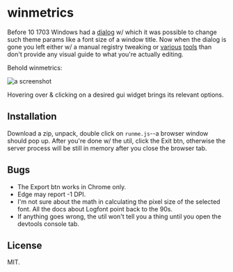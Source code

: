 # winmetrics

Before 10 1703 Windows had a [dialog][] w/ which it was possible to
change such theme params like a font size of a window title. Now when
the dialog is gone you left either w/ a manual registry tweaking or
[various][] [tools][] than don't provide any visual guide to what
you're actually editing.

[dialog]: https://ultraimg.com/images/2018/07/06/O2dX.png
[various]: https://www.wintools.info/index.php/advanced-system-font-changer
[tools]: https://winaero.com/

Behold winmetrics:

![a screenshot](https://ultraimg.com/images/2018/07/06/O2kf.png)

Hovering over & clicking on a desired gui widget brings its relevant
options.

## Installation

Download a zip, unpack, double click on `runme.js`--a browser window
should pop up. After you're done w/ the util, click the Exit btn,
otherwise the server process will be still in memory after you close
the browser tab.

## Bugs

* The Export btn works in Chrome only.
* Edge may report -1 DPI.
* I'm not sure about the math in calculating the pixel size of the
  selected font. All the docs about Logfont point back to the 90s.
* If anything goes wrong, the util won't tell you a thing until you
  open the devtools console tab.

## License

MIT.
